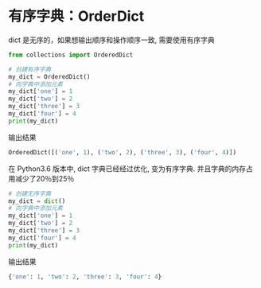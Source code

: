 # 有序字典：OrderDict

dict 是无序的，如果想输出顺序和操作顺序一致, 需要使用有序字典

```python
from collections import OrderedDict

# 创建有序字典
my_dict = OrderedDict()
# 向字典中添加元素
my_dict['one'] = 1
my_dict['two'] = 2
my_dict['three'] = 3
my_dict['four'] = 4
print(my_dict)
```

输出结果

```python
OrderedDict([('one', 1), ('two', 2), ('three', 3), ('four', 4)])
```

在 Python3.6 版本中, dict 字典已经经过优化, 变为有序字典. 并且字典的内存占用减少了20％到25％

```python
# 创建无序字典
my_dict = dict()
# 向字典中添加元素
my_dict['one'] = 1
my_dict['two'] = 2
my_dict['three'] = 3
my_dict['four'] = 4
print(my_dict)
```

输出结果

```python
{'one': 1, 'two': 2, 'three': 3, 'four': 4}
```

